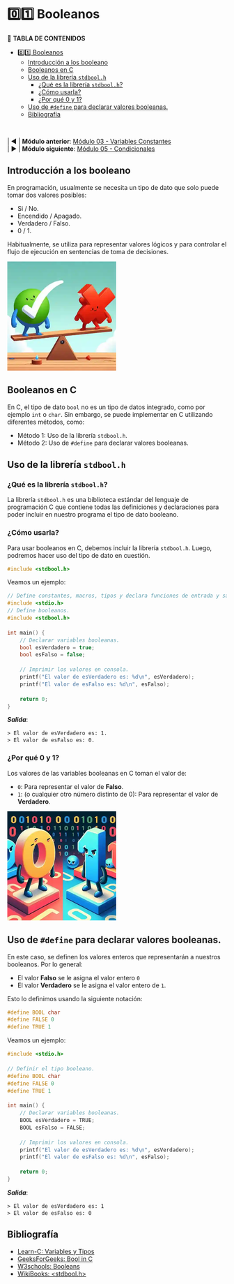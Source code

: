 # 0️⃣1️⃣ Booleanos
📖 **TABLA DE CONTENIDOS**
- [0️⃣1️⃣ Booleanos](#0️⃣1️⃣-booleanos)
  - [Introducción a los booleano](#introducción-a-los-booleano)
  - [Booleanos en C](#booleanos-en-c)
  - [Uso de la librería `stdbool.h`](#uso-de-la-librería-stdboolh)
    - [¿Qué es la librería `stdbool.h`?](#qué-es-la-librería-stdboolh)
    - [¿Cómo usarla?](#cómo-usarla)
    - [¿Por qué 0 y 1?](#por-qué-0-y-1)
  - [Uso de `#define` para declarar valores booleanas.](#uso-de-define-para-declarar-valores-booleanas)
  - [Bibliografía](#bibliografía)

<br>

| ◀ | **Módulo anterior**: [Módulo 03 - Variables Constantes](https://github.com/JoshuaMorales99/LearnC/tree/main/03-ConstantVariables/es)<br>
| ▶ | **Módulo siguiente**: [Módulo 05 - Condicionales](https://github.com/JoshuaMorales99/LearnC/tree/main/05-Conditions/es)

## Introducción a los booleano
En programación, usualmente se necesita un tipo de dato que solo puede tomar dos valores posibles:
- Si / No.
- Encendido / Apagado.
- Verdadero / Falso.
- 0 / 1.

Habitualmente, se utiliza para representar valores lógicos y para controlar el flujo de ejecución en sentencias de toma de decisiones.

<img src="./assets/Booleano.webp" alt="Verdadero y Falso" width=250px/>

## Booleanos en C
En C, el tipo de dato `bool` no es un tipo de datos integrado, como por ejemplo `int` o `char`. Sin embargo, se puede implementar en C utilizando diferentes métodos, como:
- Método 1: Uso de la librería `stdbool.h`.
- Método 2: Uso de `#define` para declarar valores booleanas.

## Uso de la librería `stdbool.h`
### ¿Qué es la librería `stdbool.h`?
La librería `stdbool.h` es una biblioteca estándar del lenguaje de programación C que contiene todas las definiciones y declaraciones para poder incluir en nuestro programa el tipo de dato booleano.

### ¿Cómo usarla?
Para usar booleanos en C, debemos incluir la librería `stdbool.h`. Luego, podremos hacer uso del tipo de dato en cuestión.
```c
#include <stdbool.h>
```
Veamos un ejemplo:
```c
// Define constantes, macros, tipos y declara funciones de entrada y salida.
#include <stdio.h>
// Define booleanos.
#include <stdbool.h>

int main() {
    // Declarar variables booleanas.
    bool esVerdadero = true;
    bool esFalso = false;

    // Imprimir los valores en consola.
    printf("El valor de esVerdadero es: %d\n", esVerdadero);
    printf("El valor de esFalso es: %d\n", esFalso);

    return 0;
}
```
***Salida***:
```
> El valor de esVerdadero es: 1.
> El valor de esFalso es: 0.
```

### ¿Por qué 0 y 1?
Los valores de las variables booleanas en C toman el valor de:
- `0`: Para representar el valor de **Falso**.
- `1`: (o cualquier otro número distinto de 0): Para representar el valor de **Verdadero**.

<img src="./assets/0y1.webp" alt="Los números 0 y 1 enfrentados" width=250px/>

## Uso de `#define` para declarar valores booleanas.
En este caso, se definen los valores enteros que representarán a nuestros booleanos. Por lo general: 
- El valor **Falso** se le asigna el valor entero `0`
- El valor **Verdadero** se le asigna el valor entero de `1`.

Esto lo definimos usando la siguiente notación:
```c
#define BOOL char
#define FALSE 0
#define TRUE 1
```
Veamos un ejemplo:
```c
#include <stdio.h>

// Definir el tipo booleano.
#define BOOL char
#define FALSE 0
#define TRUE 1

int main() {
    // Declarar variables booleanas.
    BOOL esVerdadero = TRUE;
    BOOL esFalso = FALSE;

    // Imprimir los valores en consola.
    printf("El valor de esVerdadero es: %d\n", esVerdadero);
    printf("El valor de esFalso es: %d\n", esFalso);

    return 0;
}
```
***Salida***:
```
> El valor de esVerdadero es: 1
> El valor de esFalso es: 0
```

## Bibliografía
- [Learn-C: Variables y Tipos](https://www.learn-c.org/es/Variables_and_Types)
- [GeeksForGeeks: Bool in C](https://www.geeksforgeeks.org/bool-in-c/?ref=lbp)
- [W3schools: Booleans](https://www.w3schools.com/c/c_booleans.php)
- [WikiBooks: <stdbool.h>](https://en.wikibooks.org/wiki/C_Programming/stdbool.h)